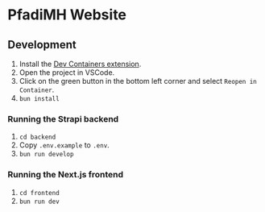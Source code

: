 # PfadiMH Website

## Development

1. Install the [Dev Containers extension](https://marketplace.visualstudio.com/items?itemName=ms-vscode-remote.remote-containers).
2. Open the project in VSCode.
3. Click on the green button in the bottom left corner and select `Reopen in Container`.
4. `bun install`

### Running the Strapi backend

1. `cd backend`
2. Copy `.env.example` to `.env`.
3. `bun run develop`

### Running the Next.js frontend

1. `cd frontend`
2. `bun run dev`
